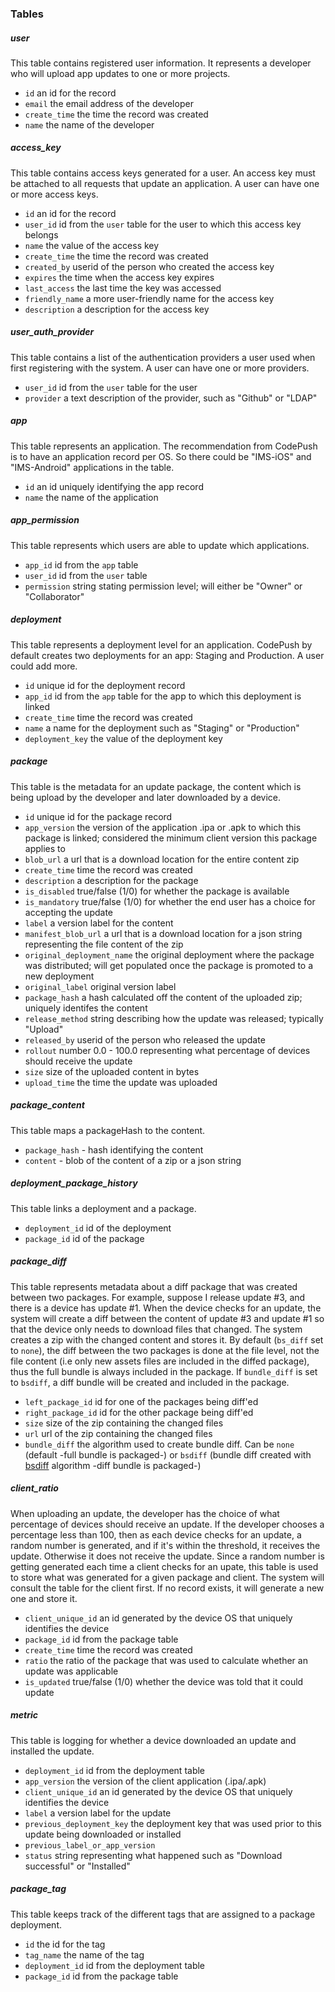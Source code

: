 ### Tables

##### user
This table contains registered user information.  It represents a developer who will upload app updates to one or more projects.

- ```id``` an id for the record
- ```email``` the email address of the developer
- ```create_time``` the time the record was created
- ```name``` the name of the developer

##### access_key
This table contains access keys generated for a user.  An access key must be attached to all requests that update an application.  A user can have one or more access keys.

- ```id``` an id for the record
- ```user_id``` id from the ```user``` table for the user to which this access key belongs
- ```name``` the value of the access key
- ```create_time``` the time the record was created
- ```created_by``` userid of the person who created the access key
- ```expires``` the time when the access key expires
- ```last_access``` the last time the key was accessed
- ```friendly_name``` a more user-friendly name for the access key
- ```description``` a description for the access key

##### user_auth_provider
This table contains a list of the authentication providers a user used when first registering with the system.  A user can have one or more providers.

- ```user_id``` id from the ```user``` table for the user
- ```provider``` a text description of the provider, such as "Github" or "LDAP"

##### app
This table represents an application.  The recommendation from CodePush is to have an application record per OS.  So there could be "IMS-iOS" and "IMS-Android" applications in the table.

- ```id``` an id uniquely identifying the app record
- ```name``` the name of the application

##### app_permission
This table represents which users are able to update which applications.

- ```app_id``` id from the ```app``` table
- ```user_id``` id from the ```user``` table
- ```permission``` string stating permission level; will either be "Owner" or "Collaborator"

##### deployment
This table represents a deployment level for an application.  CodePush by default creates two deployments for an app: Staging and Production.  A user could add more.

- ```id``` unique id for the deployment record
- ```app_id``` id from the ```app``` table for the app to which this deployment is linked
- ```create_time``` time the record was created
- ```name```  a name for the deployment such as "Staging" or "Production"
- ```deployment_key``` the value of the deployment key

##### package
This table is the metadata for an update package, the content which is being upload by the developer and later downloaded by a device.

- ```id``` unique id for the package record
- ```app_version``` the version of the application .ipa or .apk to which this package is linked; considered the minimum client version this package applies to
- ```blob_url``` a url that is a download location for the entire content zip
- ```create_time``` time the record was created
- ```description``` a description for the package
- ```is_disabled``` true/false (1/0) for whether the package is available
- ```is_mandatory``` true/false (1/0) for whether the end user has a choice for accepting the update
- ```label``` a version label for the content
- ```manifest_blob_url``` a url that is a download location for a json string representing the file content of the zip
- ```original_deployment_name``` the original deployment where the package was distributed; will get populated once the package is promoted to a new deployment
- ```original_label``` original version label
- ```package_hash``` a hash calculated off the content of the uploaded zip; uniquely identifes the content
- ```release_method``` string describing how the update was released; typically "Upload"
- ```released_by``` userid of the person who released the update
- ```rollout``` number 0.0 - 100.0 representing what percentage of devices should receive the update
- ```size``` size of the uploaded content in bytes
- ```upload_time``` the time the update was uploaded

##### package_content
This table maps a packageHash to the content.

- ```package_hash``` - hash identifying the content
- ```content``` - blob of the content of a zip or a json string

##### deployment_package_history
This table links a deployment and a package.

- ```deployment_id``` id of the deployment
- ```package_id``` id of the package

##### package_diff
This table represents metadata about a diff package that was created between two packages.  For example, suppose I release update #3, and there is a device has update #1.  When the device checks for an update, the system will create a diff between the content of update #3 and update #1 so that the device only needs to download files that changed.  The system creates a zip with the changed content and stores it. By default (```bs_diff``` set to ```none```), the diff between the two packages is done at the file level, not the file content (i.e only new assets files are included in the diffed package), thus the full bundle is always included in the package. If ```bundle_diff``` is set to ```bsdiff```, a diff bundle will be created and included in the package.


- ```left_package_id``` id for one of the packages being diff'ed
- ```right_package_id``` id for the other package being diff'ed
- ```size``` size of the zip containing the changed files
- ```url``` url of the zip containing the changed files
- ```bundle_diff``` the algorithm used to create bundle diff. Can be ```none``` (default -full bundle is packaged-) or ```bsdiff``` (bundle diff created with [bsdiff](http://www.daemonology.net/bsdiff/) algorithm -diff bundle is packaged-)

##### client_ratio
When uploading an update, the developer has the choice of what percentage of devices should receive an update.  If the developer chooses a percentage less than 100, then as each device checks for an update, a random number is generated, and if it's within the threshold, it receives the update.  Otherwise it does not receive the update.  Since a random number is getting generated each time a client checks for an upate, this table is used to store what was generated for a given package and client.  The system will consult the table for the client first.  If no record exists, it will generate a new one and store it.

- ```client_unique_id``` an id generated by the device OS that uniquely identifies the device
- ```package_id``` id from the package table
- ```create_time``` time the record was created
- ```ratio``` the ratio of the package that was used to calculate whether an update was applicable
- ```is_updated``` true/false (1/0) whether the device was told that it could update

##### metric
This table is logging for whether a device downloaded an update and installed the update.

- ```deployment_id``` id from the deployment table
- ```app_version``` the version of the client application (.ipa/.apk)
- ```client_unique_id``` an id generated by the device OS that uniquely identifies the device
- ```label``` a version label for the update
- ```previous_deployment_key``` the deployment key that was used prior to this update being downloaded or installed
- ```previous_label_or_app_version```
- ```status``` string representing what happened such as "Download successful" or "Installed"

##### package_tag
This table keeps track of the different tags that are assigned to a package deployment.

- ```id``` the id for the tag
- ```tag_name``` the name of the tag
- ```deployment_id``` id from the deployment table
- ```package_id``` id from the package table